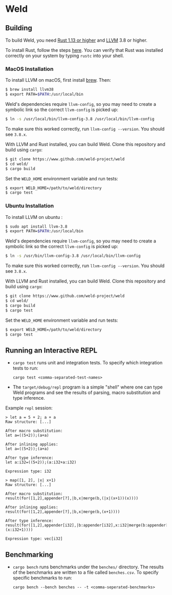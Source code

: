 # Weld

## Building

To build Weld, you need [Rust 1.13 or higher](http://rust-lang.org) and [LLVM](http://llvm.org) 3.8 or
higher.

To install Rust, follow the steps [here](https://rustup.rs). You can verify that Rust was installed correctly on your system by typing `rustc` into your shell.

### MacOS Installation

To install LLVM on macOS, first install [brew](https://brew.sh/). Then:

```bash
$ brew install llvm38
$ export PATH=$PATH:/usr/local/bin
```

Weld's dependencies require `llvm-config`, so you may need to create a symbolic link so the correct `llvm-config` is picked up:

```bash
$ ln -s /usr/local/bin/llvm-config-3.8 /usr/local/bin/llvm-config
```

To make sure this worked correctly, run `llvm-config --version`. You should see `3.8.x`.

With LLVM and Rust installed, you can build Weld. Clone this repository and build using `cargo`:

```bash
$ git clone https://www.github.com/weld-project/weld
$ cd weld/
$ cargo build
```

Set the `WELD_HOME` environment variable and run tests:

```bash
$ export WELD_HOME=/path/to/weld/directory
$ cargo test
```

### Ubuntu Installation

To install LLVM on ubuntu :

```bash
$ sudo apt install llvm-3.8
$ export PATH=$PATH:/usr/local/bin
```

Weld's dependencies require `llvm-config`, so you may need to create a symbolic link so the correct `llvm-config` is picked up:

```bash
$ ln -s /usr/bin/llvm-config-3.8 /usr/local/bin/llvm-config
```

To make sure this worked correctly, run `llvm-config --version`. You should see `3.8.x`.

With LLVM and Rust installed, you can build Weld. Clone this repository and build using `cargo`:

```bash
$ git clone https://www.github.com/weld-project/weld
$ cd weld/
$ cargo build
$ cargo test
```

Set the `WELD_HOME` environment variable and run tests:

```bash
$ export WELD_HOME=/path/to/weld/directory
$ cargo test
```

## Running an Interactive REPL

* `cargo test` runs unit and integration tests. To specify which integration tests to run:
   
   ```
   cargo test <comma-separated-test-names>
   ```

* The `target/debug/repl` program is a simple "shell" where one can type Weld programs and see
  the results of parsing, macro substitution and type inference.

Example `repl` session:
```
> let a = 5 + 2; a + a
Raw structure: [...]

After macro substitution:
let a=((5+2));(a+a)

After inlining applies:
let a=((5+2));(a+a)

After type inference:
let a:i32=((5+2));(a:i32+a:i32)

Expression type: i32

> map([1, 2], |x| x+1)
Raw structure: [...]

After macro substitution:
result(for([1,2],appender[?],|b,x|merge(b,(|x|(x+1))(x))))

After inlining applies:
result(for([1,2],appender[?],|b,x|merge(b,(x+1))))

After type inference:
result(for([1,2],appender[i32],|b:appender[i32],x:i32|merge(b:appender[i32],(x:i32+1))))

Expression type: vec[i32]
```

## Benchmarking

* `cargo bench` runs benchmarks under the `benches/` directory. The results of the benchmarks are written to a file called `benches.csv`. To specify specific benchmarks to run:

  ```
  cargo bench --bench benches -- -t <comma-seperated-benchmarks>
  ```
